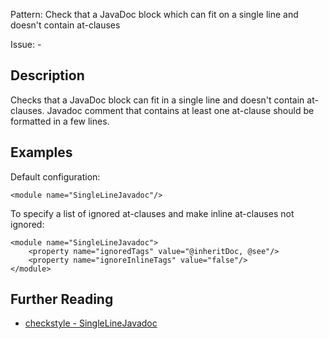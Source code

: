 Pattern: Check that a JavaDoc block which can fit on a single line and doesn't contain at-clauses

Issue: -

## Description

Checks that a JavaDoc block can fit in a single line and doesn't contain at-clauses. Javadoc comment that contains at least one at-clause should be formatted in a few lines. 

## Examples

Default configuration: 
    
    
    <module name="SingleLineJavadoc"/>
            

To specify a list of ignored at-clauses and make inline at-clauses not ignored: 
    
    
    <module name="SingleLineJavadoc">
        <property name="ignoredTags" value="@inheritDoc, @see"/>
        <property name="ignoreInlineTags" value="false"/>
    </module>

## Further Reading

* [checkstyle - SingleLineJavadoc](http://checkstyle.sourceforge.net/config_javadoc.html#SingleLineJavadoc)